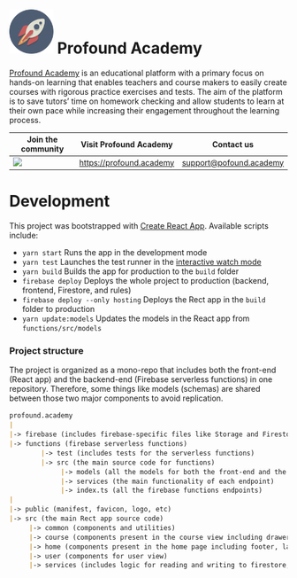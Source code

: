 # <img alt="Profound Academy logo" src="src/logo.svg" width="80"/> Profound Academy

[Profound Academy](https://profound.academy) is an educational platform with a primary focus on hands-on learning 
that enables teachers and course makers to easily create courses with rigorous practice exercises and tests. 
The aim of the platform is to save tutors’ time on homework checking 
and allow students to learn at their own pace while increasing their engagement throughout the learning process.


| Join the community                                                                                                                       | Visit Profound Academy   | Contact us                                                |
|------------------------------------------------------------------------------------------------------------------------------------------|--------------------------|-----------------------------------------------------------|
| <a href="https://discord.gg/DfZMjQhK"><img src="https://www.vhv.rs/dpng/d/101-1013839_discord-join-hd-png-download.png" width="180"></a> | https://profound.academy | [support@pofound.academy](mailto:support@pofound.academy) |




# Development

This project was bootstrapped with [Create React App](https://github.com/facebook/create-react-app).
Available scripts include:
* `yarn start` Runs the app in the development mode
* `yarn test` Launches the test runner in the [interactive watch mode](https://facebook.github.io/create-react-app/docs/running-tests)
* `yarn build` Builds the app for production to the `build` folder
* `firebase deploy` Deploys the whole project to production (backend, frontend, Firestore, and rules)
* `firebase deploy --only hosting` Deploys the Rect app in the `build` folder to production
* `yarn update:models` Updates the models in the React app from `functions/src/models`

### Project structure
The project is organized as a mono-repo that includes both the front-end (React app) and the backend-end (Firebase serverless functions)
in one repository. Therefore, some things like models (schemas) are shared between those two major components to avoid replication.

```markdown
profound.academy
|
|-> firebase (includes firebase-specific files like Storage and Firestore rules and Firestore indexes)
|-> functions (firebase serverless functions)
        |-> test (includes tests for the serverless functions)
        |-> src (the main source code for functions)
             |-> models (all the models for both the front-end and the backend)
             |-> services (the main functionality of each endpoint)
             |-> index.ts (all the firebase functions endpoints)
|
|-> public (manifest, favicon, logo, etc)
|-> src (the main Rect app source code)
     |-> common (components and utilities)
     |-> course (components present in the course view including drawers, editor, exercise, forum, ranking, etc)
     |-> home (components present in the home page including footer, landing page, etc)
     |-> user (components for user view)
     |-> services (includes logic for reading and writing to firestore, connecting to firebase functions, uploading to S3, etc)
```
